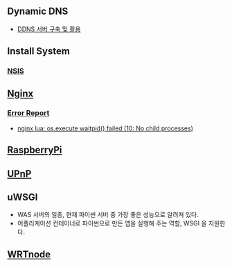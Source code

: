 ## Dynamic DNS

- [DDNS 서버 구축 및 활용](ddns_server.md)

## Install System

### [NSIS](Install_System/nsis)

## [Nginx](nginx)

### [Error Report](nginx/ErrorReport)

- [nginx lua: os.execute waitpid() failed (10: No child processes)](nginx/ErrorReport/nginx_lua_os_execute_waitpid_failed.md)

## [RaspberryPi](RaspberryPi)

## [UPnP](UPNP)

## uWSGI

* WAS 서버의 일종, 현재 파이썬 서버 중 가장 좋은 성능으로 알려져 있다. 
* 어플리케이션 컨테이너로 파이썬으로 만든 앱을 실행해 주는 역할, WSGI 을 지원한다. 

## [WRTnode](WRTnode)
